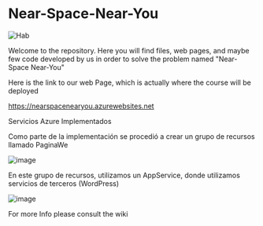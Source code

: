 # Near-Space-Near-You


![Hab](https://user-images.githubusercontent.com/62320033/135781299-c9b4b966-f426-4363-91bf-e51f54cd7d6b.jpg)

Welcome to the repository. Here you will find files, web pages, and maybe few code developed by us in order to solve the problem named "Near-Space Near-You"

Here is the link to our web Page, which is actually where the course will be deployed 

https://nearspacenearyou.azurewebsites.net

Servicios Azure Implementados

Como parte de la implementación se procedió a crear un grupo de recursos llamado PaginaWe 

![image](https://user-images.githubusercontent.com/62320033/135961595-10bebc49-97ea-4247-8e1e-b88dc56531bf.png)


En este grupo de recursos, utilizamos un AppService, donde utilizamos servicios de terceros (WordPress)

![image](https://user-images.githubusercontent.com/62320033/135961655-f7cef7ed-27fe-4782-821d-9f95e42d3df1.png)


For more Info please consult the wiki 
